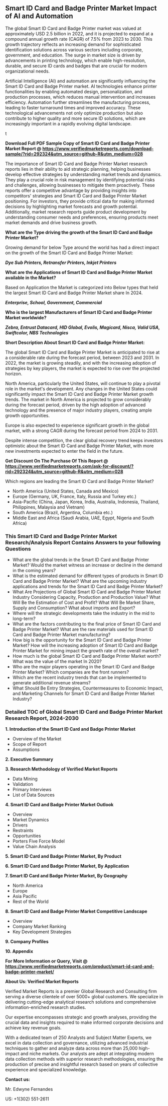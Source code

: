 <h2>Smart ID Card and Badge Printer Market Impact of AI and Automation</h2><p>The global Smart ID Card and Badge Printer market was valued at approximately USD 2.5 billion in 2022, and it is projected to expand at a compound annual growth rate (CAGR) of 7.5% from 2023 to 2030. This growth trajectory reflects an increasing demand for sophisticated identification solutions across various sectors including corporate, government, and education. The surge in market size is driven by advancements in printing technology, which enable high-resolution, durable, and secure ID cards and badges that are crucial for modern organizational needs.</p><p>Artificial Intelligence (AI) and automation are significantly influencing the Smart ID Card and Badge Printer market. AI technologies enhance printer functionalities by enabling automated design, personalization, and production processes, which reduces manual intervention and increases efficiency. Automation further streamlines the manufacturing process, leading to faster turnaround times and improved accuracy. These technological advancements not only optimize production but also contribute to higher quality and more secure ID solutions, which are increasingly important in a rapidly evolving digital landscape.</p>t</p><p id="" class=""><strong>Download Full PDF Sample Copy of Smart ID Card and Badge Printer Market Report @ <a href="https://www.verifiedmarketreports.com/download-sample/?rid=292324&utm_source=github-R&utm_medium=028" target="_blank">https://www.verifiedmarketreports.com/download-sample/?rid=292324&utm_source=github-R&utm_medium=028</a></strong></p><p>The importance of&nbsp;Smart ID Card and Badge Printer Market research reports lies in their ability to aid strategic planning, helping businesses develop effective strategies by understanding market trends and dynamics. They play a crucial role in risk management by identifying potential risks and challenges, allowing businesses to mitigate them proactively. These reports offer a competitive advantage by providing insights into competitors' strategies and Smart ID Card and Badge Printer Market positioning. For investors, they provide critical data for making informed decisions by highlighting market forecasts and growth potential. Additionally, market research reports guide product development by understanding consumer needs and preferences, ensuring products meet market demands and drive business growth.</p><p><strong>What are the&nbsp;Type driving the growth of the Smart ID Card and Badge Printer Market?</strong></p><p id="" class="">Growing demand for below Type around the world has had a direct impact on the growth of the Smart ID Card and Badge Printer Market:</p><em><strong>Dye Sub Printers, Retransfer Printers, Inkjet Printers</strong></em></p><strong>What are the&nbsp;Applications&nbsp;of Smart ID Card and Badge Printer Market available in the Market?</strong></p><p id="" class="">Based on Application the Market is categorized into Below types that held the largest Smart ID Card and Badge Printer Market share In 2024.</p><em><strong>Enterprise, School, Government, Commercial</strong></em></p><strong>Who is the largest Manufacturers of Smart ID Card and Badge Printer Market worldwide?</strong></p><p><em><strong>Zebra, Entrust Datacard, HID Global, Evolis, Magicard, Nisca, Valid USA, Swiftcolor, NBS Technologies</strong></em></p><p id="" class=""><strong>Short Description About Smart ID Card and Badge Printer Market:</strong></p><p>The global Smart ID Card and Badge Printer Market is anticipated to rise at a considerable rate during the forecast period, between 2023 and 2031. In 2022, the market is growing steadily, and with the increasing adoption of strategies by key players, the market is expected to rise over the projected horizon.</p><p>North America, particularly the United States, will continue to play a pivotal role in the market's development. Any changes in the United States could significantly impact the Smart ID Card and Badge Printer Market growth trends. The market in North America is projected to grow considerably during the forecast period, driven by the high adoption of advanced technology and the presence of major industry players, creating ample growth opportunities.</p><p>Europe is also expected to experience significant growth in the global market, with a strong CAGR during the forecast period from 2024 to 2031.</p><p>Despite intense competition, the clear global recovery trend keeps investors optimistic about the Smart ID Card and Badge Printer Market, with more new investments expected to enter the field in the future.</p><p id="" class=""><strong>Get Discount On The Purchase Of This Report @ <a href="https://www.verifiedmarketreports.com/ask-for-discount/?rid=292324&utm_source=github-R&utm_medium=028" target="_blank">https://www.verifiedmarketreports.com/ask-for-discount/?rid=292324&utm_source=github-R&utm_medium=028</a></strong></p>Which regions are leading the Smart ID Card and Badge Printer Market?</p><ul><li>North America (United States, Canada and Mexico)</li><li>Europe (Germany, UK, France, Italy, Russia and Turkey etc.)</li><li>Asia-Pacific (China, Japan, Korea, India, Australia, Indonesia, Thailand, Philippines, Malaysia and Vietnam)</li><li>South America (Brazil, Argentina, Columbia etc.)</li><li>Middle East and Africa (Saudi Arabia, UAE, Egypt, Nigeria and South Africa)</li></ul><h3 id="" class="">This Smart ID Card and Badge Printer Market Research/Analysis Report Contains Answers to your following Questions</h3><ul><li>What are the global trends in the Smart ID Card and Badge Printer Market? Would the market witness an increase or decline in the demand in the coming years?</li><li>What is the estimated demand for different types of products in Smart ID Card and Badge Printer Market? What are the upcoming industry applications and trends for the Smart ID Card and Badge Printer Market?</li><li>What Are Projections of Global Smart ID Card and Badge Printer Market Industry Considering Capacity, Production and Production Value? What Will Be the Estimation of Cost and Profit? What Will Be Market Share, Supply and Consumption? What about imports and Export?</li><li>Where will the strategic developments take the industry in the mid to long-term?</li><li>What are the factors contributing to the final price of Smart ID Card and Badge Printer Market? What are the raw materials used for Smart ID Card and Badge Printer Market manufacturing?</li><li>How big is the opportunity for the Smart ID Card and Badge Printer Market? How will the increasing adoption of Smart ID Card and Badge Printer Market for mining impact the growth rate of the overall market?</li><li>How much is the global Smart ID Card and Badge Printer Market worth? What was the value of the market In 2020?</li><li>Who are the major players operating in the Smart ID Card and Badge Printer Market? Which companies are the front runners?</li><li>Which are the recent industry trends that can be implemented to generate additional revenue streams?</li><li>What Should Be Entry Strategies, Countermeasures to Economic Impact, and Marketing Channels for Smart ID Card and Badge Printer Market Industry?</li></ul><h3 id="" class="">Detailed TOC of Global Smart ID Card and Badge Printer Market Research Report, 2024-2030</h3><p id="" class=""><strong>1. Introduction of the Smart ID Card and Badge Printer Market</strong></p><ul><li>Overview of the Market</li><li>Scope of Report</li><li>Assumptions</li></ul><p id="" class=""><strong>2. Executive Summary</strong></p><p id="" class=""><strong>3. Research Methodology of Verified Market Reports</strong></p><ul><li>Data Mining</li><li>Validation</li><li>Primary Interviews</li><li>List of Data Sources</li></ul><p id="" class=""><strong>4. Smart ID Card and Badge Printer Market Outlook</strong></p><ul><li>Overview</li><li>Market Dynamics</li><li>Drivers</li><li>Restraints</li><li>Opportunities</li><li>Porters Five Force Model</li><li>Value Chain Analysis</li></ul><p id="" class=""><strong>5. Smart ID Card and Badge Printer Market, By Product</strong></p><p id="" class=""><strong>6. Smart ID Card and Badge Printer Market, By Application</strong></p><p id="" class=""><strong>7. Smart ID Card and Badge Printer Market, By Geography</strong></p><ul><li>North America</li><li>Europe</li><li>Asia Pacific</li><li>Rest of the World</li></ul><p id="" class=""><strong>8. Smart ID Card and Badge Printer Market Competitive Landscape</strong></p><ul><li>Overview</li><li>Company Market Ranking</li><li>Key Development Strategies</li></ul><p id="" class=""><strong>9. Company Profiles</strong></p><p id="" class=""><strong>10. Appendix</strong></p><p id="" class=""><strong>For More Information or Query, Visit @ <a href="https://www.verifiedmarketreports.com/product/smart-id-card-and-badge-printer-market/" target="_blank">https://www.verifiedmarketreports.com/product/smart-id-card-and-badge-printer-market/</a></strong></p><p id="" class=""><strong>About Us: Verified Market Reports</strong></p><p id="" class="">Verified Market Reports is a premier Global Research and Consulting firm serving a diverse clientele of over 5000+ global customers. We specialize in delivering cutting-edge analytical research solutions and comprehensive information-enriched research studies.</p><p id="" class="">Our expertise encompasses strategic and growth analyses, providing the crucial data and insights required to make informed corporate decisions and achieve key revenue goals.</p><p id="" class="">With a dedicated team of 250 Analysts and Subject Matter Experts, we excel in data collection and governance, utilizing advanced industrial techniques to gather and analyze data across more than 25,000 high-impact and niche markets. Our analysts are adept at integrating modern data collection methods with superior research methodologies, ensuring the production of precise and insightful research based on years of collective experience and specialized knowledge.</p><p id="" class=""><strong>Contact us:</strong></p><p id="" class="">Mr. Edwyne Fernandes</p><p id="" class="">US: +1(302) 551-2611</p>